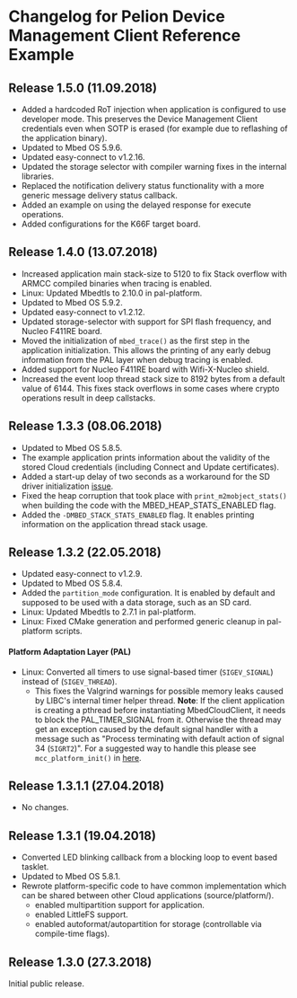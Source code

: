 # Changelog for Pelion Device Management Client Reference Example

## Release 1.5.0 (11.09.2018)
* Added a hardcoded RoT injection when application is configured to use developer mode. This preserves the Device Management Client credentials even when SOTP is erased (for example due to reflashing of the application binary).
* Updated to Mbed OS 5.9.6.
* Updated easy-connect to v1.2.16.
* Updated the storage selector with compiler warning fixes in the internal libraries.
* Replaced the notification delivery status functionality with a more generic message delivery status callback.
* Added an example on using the delayed response for execute operations.
* Added configurations for the K66F target board.

## Release 1.4.0 (13.07.2018)
* Increased application main stack-size to 5120 to fix Stack overflow with ARMCC compiled binaries when tracing is enabled.
* Linux: Updated Mbedtls to 2.10.0 in pal-platform.
* Updated to Mbed OS 5.9.2.
* Updated easy-connect to v1.2.12.
* Updated storage-selector with support for SPI flash frequency, and Nucleo F411RE board.
* Moved the initialization of `mbed_trace()` as the first step in the application initialization. This allows the printing of any early debug information from the PAL layer when debug tracing is enabled.
* Added support for Nucleo F411RE board with Wifi-X-Nucleo shield.
* Increased the event loop thread stack size to 8192 bytes from a default value of 6144. This fixes stack overflows in some cases where crypto operations result in deep callstacks.

## Release 1.3.3 (08.06.2018)
* Updated to Mbed OS 5.8.5.
* The example application prints information about the validity of the stored Cloud credentials (including Connect and Update certificates).
* Added a start-up delay of two seconds as a workaround for the SD driver initialization [issue](https://github.com/ARMmbed/sd-driver/issues/93).
* Fixed the heap corruption that took place with `print_m2mobject_stats()` when building the code with the MBED_HEAP_STATS_ENABLED flag.
* Added the `-DMBED_STACK_STATS_ENABLED` flag. It enables printing information on the application thread stack usage.

## Release 1.3.2 (22.05.2018)
* Updated easy-connect to v1.2.9.
* Updated to Mbed OS 5.8.4.
* Added the `partition_mode` configuration. It is enabled by default and supposed to be used with a data storage, such as an SD card.
* Linux: Updated Mbedtls to 2.7.1 in pal-platform.
* Linux: Fixed CMake generation and performed generic cleanup in pal-platform scripts.

#### Platform Adaptation Layer (PAL)
* Linux: Converted all timers to use signal-based timer (`SIGEV_SIGNAL`) instead of (`SIGEV_THREAD`).
  * This fixes the Valgrind warnings for possible memory leaks caused by LIBC's internal timer helper thread.
    <span class="notes">**Note**: If the client application is creating a pthread before instantiating MbedCloudClient,
    it needs to block the PAL_TIMER_SIGNAL from it. Otherwise the thread may get an exception caused
    by the default signal handler with a message such as "Process terminating with default action
    of signal 34 (`SIGRT2`)". For a suggested way to handle this please see `mcc_platform_init()` in [here](https://github.com/ARMmbed/mbed-cloud-client-example/blob/master/source/platform/Linux/common_setup.c).</span>

## Release 1.3.1.1 (27.04.2018)
* No changes.

## Release 1.3.1 (19.04.2018)
* Converted LED blinking callback from a blocking loop to event based tasklet.
* Updated to Mbed OS 5.8.1.
* Rewrote platform-specific code to have common implementation which can be shared between other Cloud applications (source/platform/).
  * enabled multipartition support for application.
  * enabled LittleFS support.
  * enabled autoformat/autopartition for storage (controllable via compile-time flags).

## Release 1.3.0 (27.3.2018)

Initial public release.
